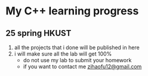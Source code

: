 # My C++ learning progress
## 25 spring HKUST 
1. all the projects that i done will be published in here
2. i will make sure all the lab will get 100%<br>
    - do not use my lab to submit your homework
    - if you want to contact me <u>zihaofu12@gmail.com</u>
   
